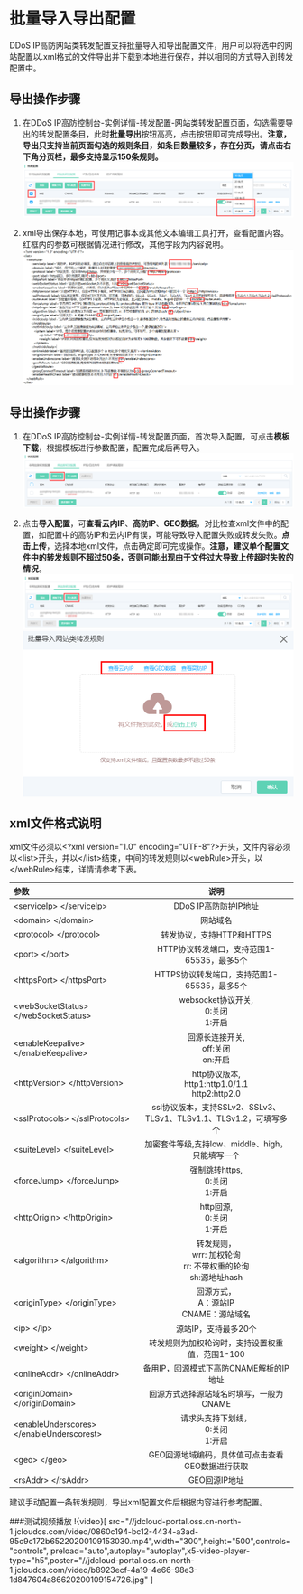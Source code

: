 # 批量导入导出配置

DDoS IP高防网站类转发配置支持批量导入和导出配置文件，用户可以将选中的网站配置以.xml格式的文件导出并下载到本地进行保存，并以相同的方式导入到转发配置中。

## 导出操作步骤

1. 在DDoS IP高防控制台-实例详情-转发配置-网站类转发配置页面，勾选需要导出的转发配置条目，此时**批量导出**按钮高亮，点击按钮即可完成导出。**注意，导出只支持当前页面勾选的规则条目，如条目数量较多，存在分页，请点击右下角分页栏，最多支持显示150条规则。**
    ![非网站转发规则](../../../../../image/Advanced%20Anti-DDoS/Web-Service-export.PNG)

2. xml导出保存本地，可使用记事本或其他文本编辑工具打开，查看配置内容。红框内的参数可根据情况进行修改，其他字段为内容说明。
    ![非网站转发规则](../../../../../image/Advanced%20Anti-DDoS/Web-Service-export01.PNG)

## 导出操作步骤

1. 在DDoS IP高防控制台-实例详情-转发配置页面，首次导入配置，可点击**模板下载**，根据模板进行参数配置，配置完成后再导入。
    ![非网站转发规则](../../../../../image/Advanced%20Anti-DDoS/Web-Service-template.PNG)

2. 点击**导入配置**，可**查看云内IP**、**高防IP**、**GEO数据**，对比检查xml文件中的配置，如配置中的高防IP和云内IP有误，可能导致导入配置失败或转发失败。**点击上传**，选择本地xml文件，点击确定即可完成操作。**注意，建议单个配置文件中的转发规则不超过50条，否则可能出现由于文件过大导致上传超时失败的情况**。
    ![非网站转发规则](../../../../../image/Advanced%20Anti-DDoS/Web-Service-import.PNG)
    ![非网站转发规则](../../../../../image/Advanced%20Anti-DDoS/Web-Service-import01.PNG)

## xml文件格式说明

xml文件必须以\<?xml version="1.0" encoding="UTF-8"?\>开头，文件内容必须以\<list\>开头，并以\</list\>结束，中间的转发规则以\<webRule\>开头，以\</webRule\>结束，详情请参考下表。

| 参数 |  说明  |  
| :------ |:---------: |
| \<serviceIp\> \</serviceIp\>    |  DDoS IP高防防护IP地址 |
| \<domain\> \</domain\>   |  网站域名 |
| \<protocol\> \</protocol\>  |  转发协议，支持HTTP和HTTPS |
| \<port\> \</port\>  | HTTP协议转发端口，支持范围1-65535，最多5个  |  
| \<httpsPort\> \</httpsPort\>  | HTTPS协议转发端口，支持范围1-65535，最多5个  | 
| \<webSocketStatus\> \</webSocketStatus\>  | websocket协议开关,</br>0:关闭</br>1:开启  | 
| \<enableKeepalive\> \</enableKeepalive\>  | 回源长连接开关,</br>off:关闭</br>on:开启  | 
| \<httpVersion\> \</httpVersion\>  | http协议版本,</br>http1:http1.0/1.1</br>http2:http2.0  | 
| \<sslProtocols\> \</sslProtocols\>  | ssl协议版本，支持SSLv2、SSLv3、TLSv1、TLSv1.1、TLSv1.2，可填写多个  | 
| \<suiteLevel\> \</suiteLevel\>  | 加密套件等级,支持low、middle、high，只能填写一个  | 
| \<forceJump\> \</forceJump\>  | 强制跳转https,</br>0:关闭</br>1:开启  |
| \<httpOrigin\> \</httpOrigin\>  | http回源,</br>0:关闭</br>1:开启  |
| \<algorithm\> \</algorithm\>  | 转发规则，</br>wrr: 加权轮询</br>rr:  不带权重的轮询</br>sh:源地址hash |  
| \<originType\> \</originType\>  |  回源方式，</br>A：源站IP </br>CNAME：源站域名 |  
| \<ip\> \</ip\> |  源站IP，支持最多20个  |
| \<weight\> \</weight\>|  转发规则为加权轮询时，支持设置权重值，范围1-100  |
| \<onlineAddr\> \</onlineAddr\> |  备用IP，回源模式下高防CNAME解析的IP地址 |
| \<originDomain\> \</originDomain\> |  回源方式选择源站域名时填写，一般为CNAME |
| \<enableUnderscores\> \</enableUnderscorest\> |  请求头支持下划线，</br>0:关闭</br>1:开启  |
| \<geo\> \</geo\> |  GEO回源地域编码，具体值可点击查看GEO数据进行获取 |
| \<rsAddr\> \</rsAddr\> |  GEO回源IP地址 |

建议手动配置一条转发规则，导出xml配置文件后根据内容进行参考配置。


###测试视频播放
!{video}[ src="//jdcloud-portal.oss.cn-north-1.jcloudcs.com/video/0860c194-bc12-4434-a3ad-95c9c172b65220200109153030.mp4",width="300",height="500",controls="controls", preload="auto",autoplay="autoplay",x5-video-player-type="h5",poster="//jdcloud-portal.oss.cn-north-1.jcloudcs.com/video/b8923ecf-4a19-4e66-98e3-1d847604a86620200109154726.jpg" ]
